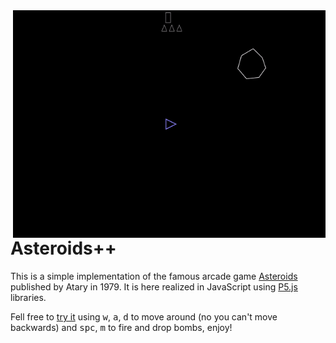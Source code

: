 <img align="right" width="500px" src="assets/play.gif"/>

# Asteroids++

This is a simple implementation of the famous arcade game [Asteroids](https://en.wikipedia.org/wiki/Asteroids_%28video_game%29) published by Atary in 1979. It is here realized in JavaScript using [P5.js](https://p5js.org/) libraries.

Fell free to [try it](https://matteogiorgi.github.io/asteroids_plus_plus/src) using <kbd>w</kbd>, <kbd>a</kbd>, <kbd>d</kbd> to move around (no you can't move backwards) and <kbd>spc</kbd>, <kbd>m</kbd> to fire and drop bombs, enjoy!
